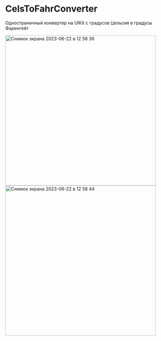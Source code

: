 # CelsToFahrConverter
Одностраничный конвертер на UIKit с градусов Цельсия в градусы Фаренгейт

<img width="475" alt="Снимок экрана 2023-06-22 в 12 58 36" src="https://github.com/Deminka/CelsToFahrConverter/assets/69207847/a29b075d-5d4a-45bf-92b7-0fb28d2c8beb">
<img width="475" alt="Снимок экрана 2023-06-22 в 12 58 44" src="https://github.com/Deminka/CelsToFahrConverter/assets/69207847/7a7381fd-4af0-4360-9db8-e80a8c20741f">
